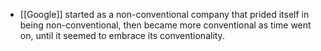 - [[Google]] started as a non-conventional company that prided itself in being non-conventional, then became more conventional as time went on, until it seemed to embrace its conventionality.
